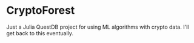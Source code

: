# CryptoForest

Just a Julia QuestDB project for using ML algorithms with crypto data. I'll get back to this eventually.